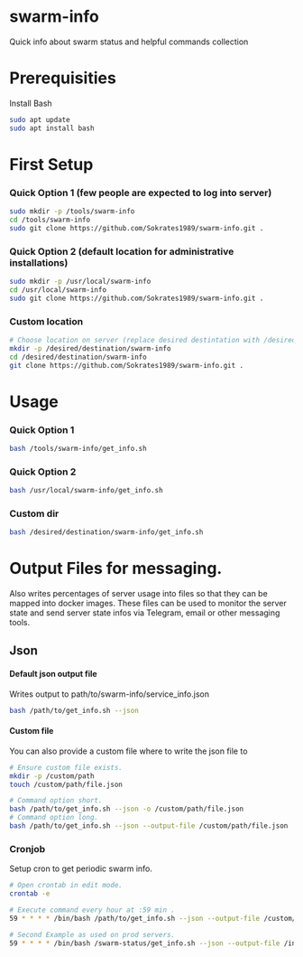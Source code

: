 # swarm-info
Quick info about swarm status and helpful commands collection

# Prerequisities
Install Bash

```bash
sudo apt update
sudo apt install bash
```

# First Setup

### Quick Option 1 (few people are expected to log into server)
```bash
sudo mkdir -p /tools/swarm-info
cd /tools/swarm-info
sudo git clone https://github.com/Sokrates1989/swarm-info.git .
```

### Quick Option 2 (default location for administrative installations)
```bash
sudo mkdir -p /usr/local/swarm-info
cd /usr/local/swarm-info
sudo git clone https://github.com/Sokrates1989/swarm-info.git .
```

### Custom location
```bash
# Choose location on server (replace desired destintation with /desired/destination).
mkdir -p /desired/destination/swarm-info
cd /desired/destination/swarm-info
git clone https://github.com/Sokrates1989/swarm-info.git .
```


# Usage

### Quick Option 1
```bash
bash /tools/swarm-info/get_info.sh
```
### Quick Option 2
```bash
bash /usr/local/swarm-info/get_info.sh
```
### Custom dir 
```bash
bash /desired/destination/swarm-info/get_info.sh
```


# Output Files for messaging.
Also writes percentages of server usage into files so that they can be mapped into docker images. These files can be used to monitor the server state and send server state infos via Telegram, email or other messaging tools.

## Json

#### Default json output file
Writes output to path/to/swarm-info/service_info.json
```bash
bash /path/to/get_info.sh --json
```

#### Custom file
You can also provide a custom file where to write the json file to
```bash
# Ensure custom file exists.
mkdir -p /custom/path
touch /custom/path/file.json

# Command option short.
bash /path/to/get_info.sh --json -o /custom/path/file.json
# Command option long.
bash /path/to/get_info.sh --json --output-file /custom/path/file.json
```


### Cronjob
Setup cron to get periodic swarm info.

```bash
# Open crontab in edit mode.
crontab -e
```

```bash
# Execute command every hour at :59 min .
59 * * * * /bin/bash /path/to/get_info.sh --json --output-file /custom/path/file.json

# Second Example as used on prod servers.
59 * * * * /bin/bash /swarm-status/get_info.sh --json --output-file /info_json/service_info.json
```



